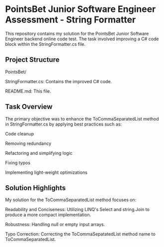 # PointsBet Junior Software Engineer Assessment - String Formatter
This repository contains my solution for the PointsBet Junior Software Engineer backend online code test. The task involved improving a C# code block within the StringFormatter.cs file.

## Project Structure
PointsBet/

StringFormatter.cs: Contains the improved C# code.

README.md: This file.

## Task Overview
The primary objective was to enhance the ToCommaSeparatedList method in StringFormatter.cs by applying best practices such as:

Code cleanup

Removing redundancy

Refactoring and simplifying logic

Fixing typos

Implementing light-weight optimizations

## Solution Highlights
My solution for the ToCommaSeparatedList method focuses on:

Readability and Conciseness: Utilizing LINQ's Select and string.Join to produce a more compact implementation.

Robustness: Handling null or empty input arrays.

Typo Correction: Correcting the ToCommaSepatatedList method name to ToCommaSeparatedList.
